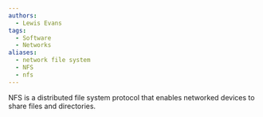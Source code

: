 ```yaml
---
authors: 
  - Lewis Evans
tags:
  - Software
  - Networks
aliases:
  - network file system
  - NFS
  - nfs
---
```

NFS is a distributed file system protocol that enables networked devices to share files and directories.